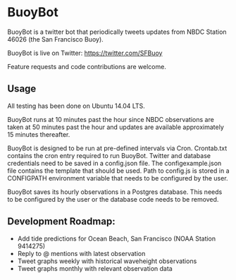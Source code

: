 # BuoyBot

BuoyBot is a twitter bot that periodically tweets updates from NBDC Station 46026 (the San Francisco Buoy).

BuoyBot is live on Twitter: https://twitter.com/SFBuoy

Feature requests and code contributions are welcome.

## Usage
All testing has been done on Ubuntu 14.04 LTS.

BuoyBot runs at 10 minutes past the hour since NBDC observations are taken at 50 minutes past the hour and updates are available approximately 15 minutes thereafter.

BuoyBot is designed to be run at pre-defined intervals via Cron. Crontab.txt contains the cron entry required to run BuoyBot. Twitter and database credentials need to be saved in a config.json file. The configexample.json file contains the template that should be used. Path to config.js is stored in a CONFIGPATH environment variable that needs to be configured by the user.

BuoyBot saves its hourly observations in a Postgres database. This needs to be configured by the user or the database code needs to be removed.


## Development Roadmap:
- Add tide predictions for Ocean Beach, San Francisco (NOAA Station 9414275)
- Reply to @ mentions with latest observation
- Tweet graphs weekly with historical waveheight observations
- Tweet graphs monthly with relevant observation data
